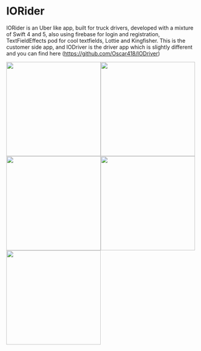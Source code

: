 # IORider

IORider is an Uber like app, built for truck drivers, developed with a mixture of Swift 4 and 5, also using firebase for login and registration, TextFieldEffects pod for cool textfields, Lottie and Kingfisher. This is the customer side app, and IODriver is the driver app which is slightly different and you can find here (https://github.com/Oscar418/IODriver)

<img src="https://user-images.githubusercontent.com/30527861/60421505-44c62680-9bea-11e9-8422-c1c1b88fef4d.JPG" width="250"><img src="https://user-images.githubusercontent.com/30527861/60421732-b1d9bc00-9bea-11e9-99ad-238314651abe.JPG" width="250"><img src="https://user-images.githubusercontent.com/30527861/60421752-bb632400-9bea-11e9-98b7-e4aaec5f6b10.JPG" width="250"><img src="https://user-images.githubusercontent.com/30527861/60421810-e51c4b00-9bea-11e9-9974-1e3da3a69dd8.png" width="250"><img src="https://user-images.githubusercontent.com/30527861/60421831-ecdbef80-9bea-11e9-8049-0b3ab28966a7.png" width="250">
